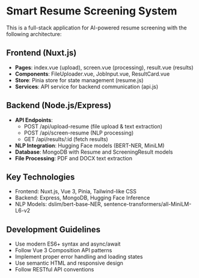 <!-- Use this file to provide workspace-specific custom instructions to Copilot. For more details, visit https://code.visualstudio.com/docs/copilot/copilot-customization#_use-a-githubcopilotinstructionsmd-file -->

# Smart Resume Screening System

This is a full-stack application for AI-powered resume screening with the following architecture:

## Frontend (Nuxt.js)
- **Pages**: index.vue (upload), screen.vue (processing), result.vue (results)
- **Components**: FileUploader.vue, JobInput.vue, ResultCard.vue
- **Store**: Pinia store for state management (resume.js)
- **Services**: API service for backend communication (api.js)

## Backend (Node.js/Express)
- **API Endpoints**: 
  - POST /api/upload-resume (file upload & text extraction)
  - POST /api/screen-resume (NLP processing)
  - GET /api/results/:id (fetch results)
- **NLP Integration**: Hugging Face models (BERT-NER, MiniLM)
- **Database**: MongoDB with Resume and ScreeningResult models
- **File Processing**: PDF and DOCX text extraction

## Key Technologies
- Frontend: Nuxt.js, Vue 3, Pinia, Tailwind-like CSS
- Backend: Express, MongoDB, Hugging Face Inference
- NLP Models: dslim/bert-base-NER, sentence-transformers/all-MiniLM-L6-v2

## Development Guidelines
- Use modern ES6+ syntax and async/await
- Follow Vue 3 Composition API patterns
- Implement proper error handling and loading states
- Use semantic HTML and responsive design
- Follow RESTful API conventions